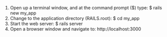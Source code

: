 1. Open up a terminal window, and at the command prompt ($) type:
$ rails new my_app
2. Change to the application directory (RAILS.root):
$ cd my_app
3. Start the web server:
$ rails server
4. Open a browser window and navigate to:
http://localhost:3000